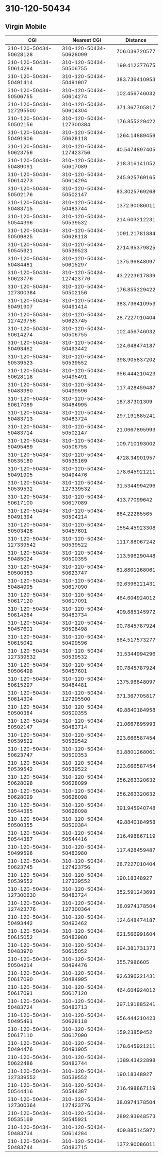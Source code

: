 # 310-120-50434
## Virgin Mobile


| CGI | Nearest CGI | Distance |
|-----|-------------|----------|
| 310-120-50434-50628128 | 310-120-50434-50628099 | 706.039720577 |
| 310-120-50434-50614294 | 310-120-50434-50506755 | 199.412377675 |
| 310-120-50434-50491414 | 310-120-50434-50491907 | 383.736410953 |
| 310-120-50434-50506755 | 310-120-50434-50614274 | 102.456746032 |
| 310-120-50434-127295500 | 310-120-50434-50614304 | 371.367705817 |
| 310-120-50434-50502156 | 310-120-50434-127300384 | 176.855229422 |
| 310-120-50434-50491906 | 310-120-50434-50628118 | 1264.14889459 |
| 310-120-50434-50623756 | 310-120-50434-127423756 | 40.5474897405 |
| 310-120-50434-50489091 | 310-120-50434-50617089 | 218.316141052 |
| 310-120-50434-50614273 | 310-120-50434-50614294 | 245.925769165 |
| 310-120-50434-50502176 | 310-120-50434-50502147 | 83.3025769268 |
| 310-120-50434-50483715 | 310-120-50434-50483744 | 1372.90086011 |
| 310-120-50434-50544396 | 310-120-50434-50539532 | 214.603212231 |
| 310-120-50434-50509825 | 310-120-50434-50628118 | 1091.21781884 |
| 310-120-50434-50545921 | 310-120-50434-50539523 | 2714.95379825 |
| 310-120-50434-50484481 | 310-120-50434-50615297 | 1375.96848097 |
| 310-120-50434-50623776 | 310-120-50434-127423776 | 43.2223617839 |
| 310-120-50434-127300384 | 310-120-50434-50502156 | 176.855229422 |
| 310-120-50434-50491907 | 310-120-50434-50491414 | 383.736410953 |
| 310-120-50434-127423756 | 310-120-50434-50623745 | 28.7227010404 |
| 310-120-50434-50614274 | 310-120-50434-50506755 | 102.456746032 |
| 310-120-50434-50493462 | 310-120-50434-50493442 | 124.648474187 |
| 310-120-50434-50539523 | 310-120-50434-50539552 | 398.905837202 |
| 310-120-50434-50628118 | 310-120-50434-50495491 | 956.444210423 |
| 310-120-50434-50483980 | 310-120-50434-50499596 | 117.428459487 |
| 310-120-50434-50617089 | 310-120-50434-50484995 | 187.87301309 |
| 310-120-50434-50483713 | 310-120-50434-50483724 | 297.191885241 |
| 310-120-50434-50483714 | 310-120-50434-50502147 | 21.0667895993 |
| 310-120-50434-50495489 | 310-120-50434-50506755 | 109.710193002 |
| 310-120-50434-50535180 | 310-120-50434-50535169 | 4728.34901957 |
| 310-120-50434-50491905 | 310-120-50434-50494476 | 178.645921211 |
| 310-120-50434-50539532 | 310-120-50434-127339532 | 31.5344994296 |
| 310-120-50434-50617100 | 310-120-50434-50617089 | 413.77099642 |
| 310-120-50434-50491394 | 310-120-50434-50504214 | 864.22285565 |
| 310-120-50434-50503426 | 310-120-50434-50457601 | 1554.45923308 |
| 310-120-50434-127339542 | 310-120-50434-50539522 | 1117.88067242 |
| 310-120-50434-50485024 | 310-120-50434-50500355 | 113.596290448 |
| 310-120-50434-50500353 | 310-120-50434-50623747 | 61.8801268061 |
| 310-120-50434-50484995 | 310-120-50434-50617090 | 92.6396221431 |
| 310-120-50434-50617120 | 310-120-50434-50617091 | 464.604924012 |
| 310-120-50434-50614284 | 310-120-50434-50483734 | 409.885145972 |
| 310-120-50434-50457601 | 310-120-50434-50506498 | 90.7845787924 |
| 310-120-50434-50615042 | 310-120-50434-50499596 | 564.517573277 |
| 310-120-50434-127339532 | 310-120-50434-50539532 | 31.5344994296 |
| 310-120-50434-50506498 | 310-120-50434-50457601 | 90.7845787924 |
| 310-120-50434-50615297 | 310-120-50434-50484481 | 1375.96848097 |
| 310-120-50434-50614304 | 310-120-50434-127295500 | 371.367705817 |
| 310-120-50434-50500384 | 310-120-50434-50500355 | 49.8840184958 |
| 310-120-50434-50502147 | 310-120-50434-50483714 | 21.0667895993 |
| 310-120-50434-50539522 | 310-120-50434-50539542 | 223.666587454 |
| 310-120-50434-50623747 | 310-120-50434-50500353 | 61.8801268061 |
| 310-120-50434-50539542 | 310-120-50434-50539522 | 223.666587454 |
| 310-120-50434-50628098 | 310-120-50434-50628099 | 256.263320632 |
| 310-120-50434-50628099 | 310-120-50434-50628098 | 256.263320632 |
| 310-120-50434-50544385 | 310-120-50434-50628098 | 391.945940748 |
| 310-120-50434-50500355 | 310-120-50434-50500384 | 49.8840184958 |
| 310-120-50434-50544387 | 310-120-50434-50544416 | 216.498867119 |
| 310-120-50434-50499596 | 310-120-50434-50483980 | 117.428459487 |
| 310-120-50434-50623745 | 310-120-50434-127423756 | 28.7227010404 |
| 310-120-50434-50539552 | 310-120-50434-127339552 | 190.18348927 |
| 310-120-50434-127300630 | 310-120-50434-50483724 | 352.591243693 |
| 310-120-50434-127423776 | 310-120-50434-127300364 | 38.0974178504 |
| 310-120-50434-50493442 | 310-120-50434-50493462 | 124.648474187 |
| 310-120-50434-50615052 | 310-120-50434-50483980 | 621.566991604 |
| 310-120-50434-50483970 | 310-120-50434-50615052 | 994.381731373 |
| 310-120-50434-50504214 | 310-120-50434-50494476 | 355.7986605 |
| 310-120-50434-50617090 | 310-120-50434-50484995 | 92.6396221431 |
| 310-120-50434-50617091 | 310-120-50434-50617120 | 464.604924012 |
| 310-120-50434-50483724 | 310-120-50434-50483713 | 297.191885241 |
| 310-120-50434-50495491 | 310-120-50434-50628118 | 956.444210423 |
| 310-120-50434-50617110 | 310-120-50434-50617090 | 159.23859452 |
| 310-120-50434-50494476 | 310-120-50434-50491905 | 178.645921211 |
| 310-120-50434-50622486 | 310-120-50434-50483744 | 1389.43422898 |
| 310-120-50434-127339552 | 310-120-50434-50539552 | 190.18348927 |
| 310-120-50434-50544416 | 310-120-50434-50544387 | 216.498867119 |
| 310-120-50434-127300364 | 310-120-50434-127423776 | 38.0974178504 |
| 310-120-50434-50535169 | 310-120-50434-50545921 | 2892.93948573 |
| 310-120-50434-50483734 | 310-120-50434-50614284 | 409.885145972 |
| 310-120-50434-50483744 | 310-120-50434-50483715 | 1372.90086011 |

